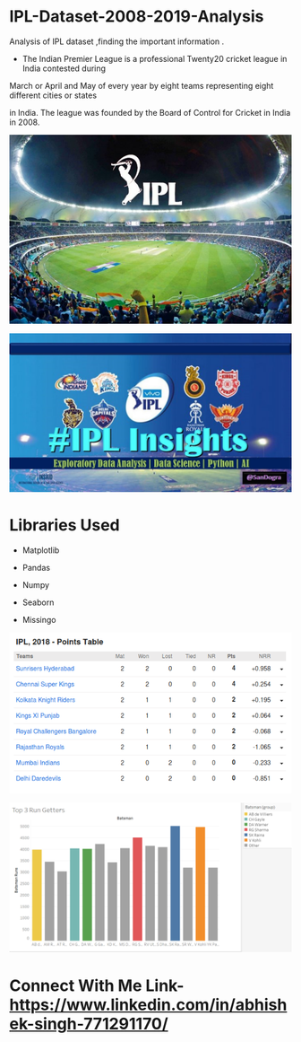 # IPL-Dataset-2008-2019-Analysis

Analysis of IPL dataset ,finding the important information .

+ The Indian Premier League is a professional Twenty20 cricket league in India contested during

March or April and May of every year by eight teams representing eight different cities or states 

in India. The league was founded by the Board of Control for Cricket in India in 2008.


![image_0](images/image_0.jpg)


![IPL_1.2](images/IPL_1.2.jpg)







# Libraries Used

+ Matplotlib

+ Pandas 

+ Numpy

+ Seaborn

+ Missingo



![IPL_1.5](images/IPL_1.5.png)


![IPL_1](images/IPL_1.png)


# Connect With Me Link- https://www.linkedin.com/in/abhishek-singh-771291170/
